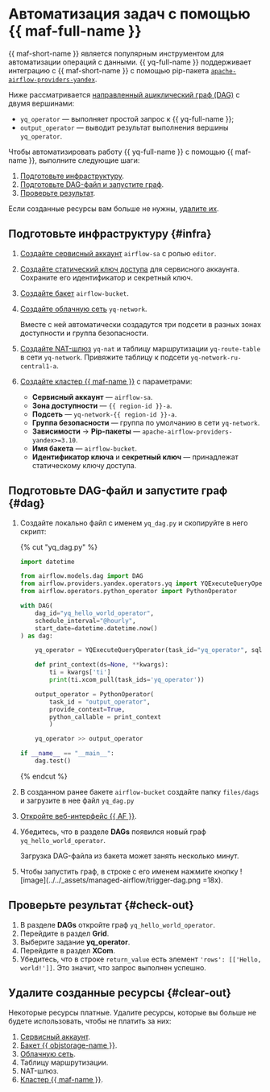 # Автоматизация задач с помощью {{ maf-full-name }}

{{ maf-short-name }} является популярным инструментом для автоматизации операций с данными. {{ yq-full-name }} поддерживает интеграцию с {{ maf-short-name }} с помощью pip-пакета [`apache-airflow-providers-yandex`](https://pypi.org/project/apache-airflow-providers-yandex/).

Ниже рассматривается [направленный ациклический граф (DAG)](../../managed-airflow/concepts/index.md#about-the-service) с двумя вершинами:
   * `yq_operator` — выполняет простой запрос к {{ yq-full-name }};
   * `output_operator` — выводит результат выполнения вершины `yq_operator`.

Чтобы автоматизировать работу {{ yq-full-name }} с помощью {{ maf-name }}, выполните следующие шаги:

1. [Подготовьте инфраструктуру](#infra).
1. [Подготовьте DAG-файл и запустите граф](#dag).
1. [Проверьте результат](#check-out).

Если созданные ресурсы вам больше не нужны, [удалите их](#clear-out).

## Подготовьте инфраструктуру {#infra}

1. [Создайте сервисный аккаунт](../../iam/operations/sa/create.md) `airflow-sa` с ролью `editor`.

1. [Создайте статический ключ доступа](../../iam/operations/sa/create-access-key.md) для сервисного аккаунта. Сохраните его идентификатор и секретный ключ.

1. [Создайте бакет](../../storage/operations/buckets/create.md) `airflow-bucket`.

1. [Создайте облачную сеть](../../vpc/operations/network-create.md) `yq-network`.

   Вместе с ней автоматически создадутся три подсети в разных зонах доступности и группа безопасности.

1. [Создайте NAT-шлюз](../../vpc/operations/create-nat-gateway.md) `yq-nat` и таблицу маршрутизации `yq-route-table` в сети `yq-network`. Привяжите таблицу к подсети `yq-network-ru-central1-a`.

1. [Создайте кластер {{ maf-name }}](../../managed-airflow/operations/cluster-create.md) с параметрами:

   * **Сервисный аккаунт** — `airflow-sa`.
   * **Зона доступности** — `{{ region-id }}-a`.
   * **Подсеть** — `yq-network-{{ region-id }}-a`.
   * **Группа безопасности** — группа по умолчанию в сети `yq-network`.
   * **Зависимости** → **Pip-пакеты** — `apache-airflow-providers-yandex>=3.10`.
   * **Имя бакета** — `airflow-bucket`.
   * **Идентификатор ключа** и **секретный ключ** — принадлежат статическому ключу доступа.

## Подготовьте DAG-файл и запустите граф {#dag}

1. Создайте локально файл с именем `yq_dag.py` и скопируйте в него скрипт:

   {% cut "yq_dag.py" %}

   ```python
   import datetime

   from airflow.models.dag import DAG
   from airflow.providers.yandex.operators.yq import YQExecuteQueryOperator
   from airflow.operators.python_operator import PythonOperator

   with DAG(
       dag_id="yq_hello_world_operator",
       schedule_interval="@hourly",
       start_date=datetime.datetime.now()
   ) as dag:

       yq_operator = YQExecuteQueryOperator(task_id="yq_operator", sql="SELECT 'Hello, world!'")

       def print_context(ds=None, **kwargs):
           ti = kwargs['ti']
           print(ti.xcom_pull(task_ids='yq_operator'))

       output_operator = PythonOperator(
           task_id = "output_operator",
           provide_context=True,
           python_callable = print_context
           )

       yq_operator >> output_operator

   if __name__ == "__main__":
       dag.test()
   ```

   {% endcut %}

1. В созданном ранее бакете `airflow-bucket` создайте папку `files/dags` и загрузите в нее файл `yq_dag.py`

1. [Откройте веб-интерфейс {{ AF }}](../../managed-airflow/operations/af-interfaces.md#web-gui).
1. Убедитесь, что в разделе **DAGs** появился новый граф `yq_hello_world_operator`.

    Загрузка DAG-файла из бакета может занять несколько минут.

1. Чтобы запустить граф, в строке с его именем нажмите кнопку ![image](../../_assets/managed-airflow/trigger-dag.png =18x).

## Проверьте результат {#check-out}

1. В разделе **DAGs** откройте граф `yq_hello_world_operator`.
1. Перейдите в раздел **Grid**.
1. Выберите задание **yq_operator**.
1. Перейдите в раздел **XCom**.
1. Убедитесь, что в строке `return_value` есть элемент `'rows': [['Hello, world!']]`. Это значит, что запрос выполнен успешно.

## Удалите созданные ресурсы {#clear-out}

Некоторые ресурсы платные. Удалите ресурсы, которые вы больше не будете использовать, чтобы не платить за них:

1. [Сервисный аккаунт](../../iam/operations/sa/delete.md).
1. [Бакет {{ objstorage-name }}](../../storage/operations/buckets/delete.md).
1. [Облачную сеть](../../vpc/operations/network-delete.md).
1. Таблицу маршрутизации.
1. NAT-шлюз.
1. [Кластер {{ maf-name }}](../../managed-airflow/operations/cluster-delete.md).
